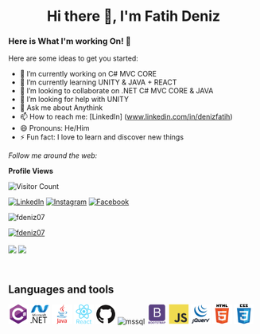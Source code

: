 <h1 align='center'> Hi there 👋, I'm Fatih Deniz</h1>


### Here is What I'm working On! 👋


Here are some ideas to get you started:

- 🔭 I’m currently working on C# MVC CORE
- 🌱 I’m currently learning UNITY & JAVA + REACT
- 👯 I’m looking to collaborate on .NET C# MVC CORE & JAVA
- 🤔 I’m looking for help with UNITY
- 💬 Ask me about Anythink
- 📫 How to reach me: [LinkedIn] (www.linkedin.com/in/denizfatih)
- 😄 Pronouns: He/Him
- ⚡ Fun fact: I love to learn and discover new things


<i>Follow me around the web:</i><br>

  <!-- <a target="_blank" href="https://www.linkedin.com/in/absphreak/">🇱​🇮​🇳​🇰​🇪​🇩​🇮​🇳​</a> ●
  <a target="_blank" href="https://www.instagram.com/absphreak/">🇮​🇳​🇸​🇹​🇦​🇬​🇷​🇦​🇲​</a> ●
  <a target="_blank" href="https://www.facebook.com/originalphreak/">🇫​🇦​🇨​🇪​🇧​🇴​🇴​🇰​</a> ●
  <a target="_blank" href="https://open.spotify.com/user/0170agi99s5hh187g7mtz245b">🇸​🇵​🇴​🇹​🇮​🇫​🇾​</a>
  <a target="_blank" href="https://dev.to/ABSphreak">🇸​🇵​🇴​🇹​🇮​🇫​🇾​</a> -->

**Profile Views**

![Visitor Count](https://profile-counter.glitch.me/{fdeniz07}/count.svg)


<a href="https://www.linkedin.com/in/denizfatih" target="_blank"><img src="https://img.shields.io/badge/LinkedIn-%230077B5.svg?&style=flat-square&logo=linkedin&logoColor=white" alt="LinkedIn"></a>
<a href="https://www.instagram.com/fatih_deniz_07" target="_blank"><img src="https://img.shields.io/badge/Instagram-%23E4405F.svg?&style=flat-square&logo=instagram&logoColor=white" alt="Instagram"></a>
<a href="https://www.facebook.com/fdeniz07" target="_blank"><img src="https://img.shields.io/badge/Facebook-%231877F2.svg?&style=flat-square&logo=facebook&logoColor=white" alt="Facebook"></a>
<!--<a href="https://open.spotify.com/user/0170agi99s5hh187g7mtz245b" target="_blank"><img src="https://img.shields.io/badge/Spotify-%231ED760.svg?&style=flat-square&logo=spotify&logoColor=white" alt="Spotify"></a> -->
<!--<a href="https://dev.to/ABSphreak" target="_blank"><img src="https://img.shields.io/badge/DEV-%230A0A0A.svg?&style=flat-square&logo=DEV.to&logoColor=white" alt="DEV.to"></a>-->


<p align="left"> <img src="https://komarev.com/ghpvc/?username=fdeniz07&label=Profile%20views&color=0e75b6&style=flat" alt="fdeniz07" /> </p>

<p align="left"> <a href="https://github.com/ryo-ma/github-profile-trophy"><img src="https://github-profile-trophy.vercel.app/?username=fdeniz07&theme=onedark" alt="fdeniz07" /></a> </p>



</div>

<!-- [🇱​🇮​🇳​🇰​🇪​🇩​🇮​🇳​](https://www.linkedin.com/in/absphreak/) ● [🇮​🇳​🇸​🇹​🇦​🇬​🇷​🇦​🇲​](https://www.instagram.com/absphreak/) ● [🇫​🇦​🇨​🇪​🇧​🇴​🇴​🇰​](https://www.facebook.com/originalphreak/) ● [🇸​🇵​🇴​🇹​🇮​🇫​🇾​](https://open.spotify.com/user/0170agi99s5hh187g7mtz245b) -->



<a href="https://github.com/fdeniz07"><img align="center" src="https://github-readme-stats.vercel.app/api?username=fdeniz07&show_icons=true&bg_color=0d1117&text_color=bdc3c7&title_color=f1c40f&icon_color=f1c40f&hide_border=true" /></a>
<a href="https://github.com/fdeniz07"><img align="center" src="https://github-readme-stats.vercel.app/api/top-langs/?username=fdeniz07&bg_color=0d1117&text_color=bdc3c7&title_color=f1c40f&hide_border=true&layout=compact&langs_count=10" /></a>


<br />

## Languages and tools
<p align="left">
  <img src="https://raw.githubusercontent.com/devicons/devicon/master/icons//csharp/csharp-original.svg" width="40" height="40" />
  <img src="https://raw.githubusercontent.com/devicons/devicon/master/icons/dot-net/dot-net-original-wordmark.svg" width="40" height="40" />
  <img src="https://raw.githubusercontent.com/devicons/devicon/master/icons/java/java-original-wordmark.svg" width="40" height="40" />
  <img src="https://raw.githubusercontent.com/devicons/devicon/master/icons/react/react-original-wordmark.svg" width="40" height="40" />
  
   <img src="https://raw.githubusercontent.com/devicons/devicon/master/icons/github/github-original.svg" width="40" height="40" />
  <img src="https://cdn.worldvectorlogo.com/logos/microsoft-sql-server.svg" alt="mssql" width="40" height="40"/>
  <img src="https://raw.githubusercontent.com/devicons/devicon/master/icons/bootstrap/bootstrap-plain-wordmark.svg" alt="bootstrap" width="40" height="40"/>
  <img src="https://raw.githubusercontent.com/devicons/devicon/master/icons/javascript/javascript-original.svg" width="40" height="40" />
  <img src="https://raw.githubusercontent.com/devicons/devicon/master/icons/jquery/jquery-original-wordmark.svg" width="40" height="40" />
  <img src="https://raw.githubusercontent.com/devicons/devicon/master/icons/html5/html5-original-wordmark.svg" width="40" height="40" />
  <img src="https://raw.githubusercontent.com/devicons/devicon/master/icons/css3/css3-original-wordmark.svg" width="40" height="40" />
</p>


<!--
 <img src="https://raw.githubusercontent.com/devicons/devicon/master/icons/typescript/typescript-original.svg" width="40" height="40" />
  <img src="https://raw.githubusercontent.com/devicons/devicon/master/icons/angularjs/angularjs-original.svg" width="40" height="40" />
  <img src="https://raw.githubusercontent.com/devicons/devicon/master/icons/git/git-original.svg" width="40" height="40" />
   <img src="https://raw.githubusercontent.com/devicons/devicon/master/icons/nodejs/nodejs-original-wordmark.svg" width="40" height="40" />
  <img src="https://raw.githubusercontent.com/devicons/devicon/master/icons/python/python-original.svg" width="40" height="40" />
  <img src="https://raw.githubusercontent.com/devicons/devicon/master/icons/ruby/ruby-original-wordmark.svg" width="40" height="40" />
  <img src="https://raw.githubusercontent.com/devicons/devicon/master/icons/c/c-original.svg" width="40" height="40" />
-->
